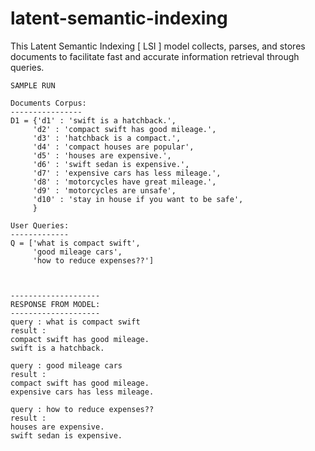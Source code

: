 # latent-semantic-indexing
This Latent Semantic Indexing [ LSI ] model collects, parses, and stores documents to facilitate fast and accurate information retrieval through queries.

```
SAMPLE RUN

Documents Corpus:
----------------
D1 = {'d1' : 'swift is a hatchback.',
     'd2' : 'compact swift has good mileage.',
     'd3' : 'hatchback is a compact.',
     'd4' : 'compact houses are popular',
     'd5' : 'houses are expensive.',
     'd6' : 'swift sedan is expensive.',
     'd7' : 'expensive cars has less mileage.',
     'd8' : 'motorcycles have great mileage.',
     'd9' : 'motorcycles are unsafe',
     'd10' : 'stay in house if you want to be safe',
     }

User Queries:
-------------
Q = ['what is compact swift',
     'good mileage cars',
     'how to reduce expenses??']



--------------------
RESPONSE FROM MODEL:
--------------------
query : what is compact swift
result : 
compact swift has good mileage.
swift is a hatchback.

query : good mileage cars
result : 
compact swift has good mileage.
expensive cars has less mileage.

query : how to reduce expenses??
result : 
houses are expensive.
swift sedan is expensive.

```

